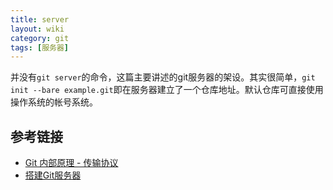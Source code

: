 ```yaml
---
title: server
layout: wiki
category: git
tags: [服务器]
---
```


并没有`git server`的命令，这篇主要讲述的git服务器的架设。其实很简单，`git init --bare example.git`即在服务器建立了一个仓库地址。默认仓库可直接使用操作系统的帐号系统。

## 参考链接

* [Git 内部原理 - 传输协议](https://git-scm.com/book/zh/v1/Git-%E5%86%85%E9%83%A8%E5%8E%9F%E7%90%86-%E4%BC%A0%E8%BE%93%E5%8D%8F%E8%AE%AE)
* [搭建Git服务器](https://www.liaoxuefeng.com/wiki/0013739516305929606dd18361248578c67b8067c8c017b000/00137583770360579bc4b458f044ce7afed3df579123eca000)